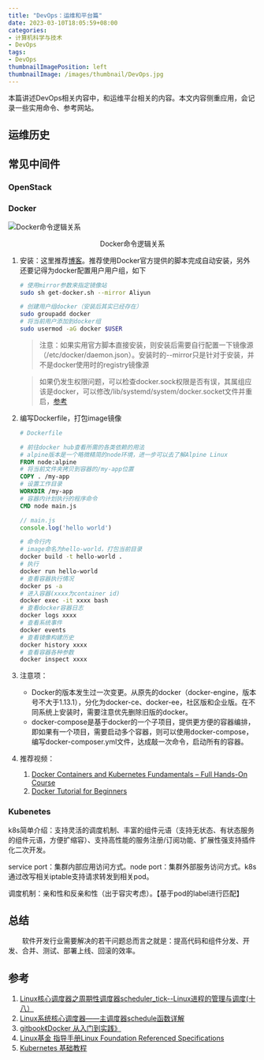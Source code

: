 ```yaml
---
title: "DevOps：运维和平台篇"
date: 2023-03-10T18:05:59+08:00
categories:
- 计算机科学与技术
- DevOps
tags:
- DevOps
thumbnailImagePosition: left
thumbnailImage: /images/thumbnail/DevOps.jpg
---
```

本篇讲述DevOps相关内容中，和运维平台相关的内容。本文内容侧重应用，会记录一些实用命令、参考网站。
<!--more-->
## 运维历史
## 常见中间件
### OpenStack
### Docker
![Docker命令逻辑关系](/images/middleware/docker-cmd-routine.jpg)
<center>Docker命令逻辑关系</center>

1. 安装：这里推荐[博客](https://yeasy.gitbook.io/docker_practice/install)。推荐使用Docker官方提供的脚本完成自动安装，另外还要记得为docker配置用户用户组，如下
    ```bash
    # 使用mirror参数来指定镜像站
    sudo sh get-docker.sh --mirror Aliyun

    # 创建用户组docker（安装后其实已经存在）
    sudo groupadd docker
    # 将当前用户添加到docker组
    sudo usermod -aG docker $USER
    ```
    > 注意：如果实用官方脚本直接安装，则安装后需要自行配置一下镜像源（/etc/docker/daemon.json）。安装时的--mirror只是针对于安装，并不是docker使用时的registry镜像源

    > 如果仍发生权限问题，可以检查docker.sock权限是否有误，其属组应该是docker，可以修改/lib/systemd/system/docker.socket文件并重启，[参考](https://www.codeprj.com/blog/588a231.html)
2. 编写Dockerfile，打包image镜像
    ```dockerfile
    # Dockerfile

    # 前往docker hub查看所需的各类依赖的用法
    # alpine版本是一个略微精简的node环境，进一步可以去了解Alpine Linux
    FROM node:alpine
    # 将当前文件夹拷贝到容器的/my-app位置
    COPY . /my-app
    # 设置工作目录
    WORKDIR /my-app
    # 容器内计划执行的程序命令
    CMD node main.js
    ```
    ```js
    // main.js
    console.log('hello world')
    ```
    ```bash
    # 命令行内
    # image命名为hello-world，打包当前目录
    docker build -t hello-world .
    # 执行
    docker run hello-world
    # 查看容器执行情况
    docker ps -a
    # 进入容器(xxxx为container id)
    docker exec -it xxxx bash
    # 查看docker容器日志
    docker logs xxxx
    # 查看系统事件
    docker events
    # 查看镜像构建历史
    docker history xxxx
    # 查看容器各种参数
    docker inspect xxxx
    ```
3. 注意项：
   - Docker的版本发生过一次变更。从原先的docker（docker-engine，版本号不大于1.13.1），分化为docker-ce、docker-ee，社区版和企业版。在不同系统上安装时，需要注意优先删除旧版的docker。
   - docker-compose是基于docker的一个子项目，提供更方便的容器编排，即如果有一个项目，需要启动多个容器，则可以使用docker-compose，编写docker-composer.yml文件，达成敲一次命令，启动所有的容器。
4. 推荐视频：
   1. [Docker Containers and Kubernetes Fundamentals – Full Hands-On Course](https://www.youtube.com/watch?v=kTp5xUtcalw)
   2. [Docker Tutorial for Beginners](https://www.youtube.com/watch?v=pTFZFxd4hOI)


### Kubenetes
k8s简单介绍：支持灵活的调度机制、丰富的组件元语（支持无状态、有状态服务的组件元语，方便扩缩容）、支持高性能的服务注册/订阅功能、扩展性强支持插件化二次开发。

service port：集群内部应用访问方式。node port：集群外部服务访问方式。k8s通过改写相关iptable支持请求转发到相关pod。

调度机制：亲和性和反亲和性（出于容灾考虑）。【基于pod的label进行匹配】


## 总结
&emsp;&emsp;软件开发行业需要解决的若干问题总而言之就是：提高代码和组件分发、开发、合并、测试、部署上线、回滚的效率。

## 参考
1. [Linux核心调度器之周期性调度器scheduler_tick--Linux进程的管理与调度(十八） ](https://www.cnblogs.com/linhaostudy/p/9867364.html)
2. [Linux系统核心调度器——主调度器schedule函数详解](https://blog.csdn.net/weixin_42092278/article/details/88778435?depth_1-utm_source=distribute.pc_relevant.none-task-blog-BlogCommendFromMachineLearnPai2-1.channel_param)
3. [gitbook《Docker 从入门到实践》](https://yeasy.gitbook.io/docker_practice/)
4. [Linux基金 指导手册Linux Foundation Referenced Specifications](https://refspecs.linuxfoundation.org/)
5. [Kubernetes 基础教程](https://lib.jimmysong.io/kubernetes-handbook/)